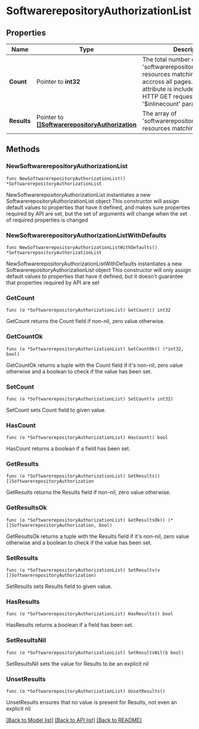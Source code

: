 # SoftwarerepositoryAuthorizationList

## Properties

Name | Type | Description | Notes
------------ | ------------- | ------------- | -------------
**Count** | Pointer to **int32** | The total number of &#39;softwarerepository.Authorization&#39; resources matching the request, accross all pages. The &#39;Count&#39; attribute is included when the HTTP GET request includes the &#39;$inlinecount&#39; parameter. | [optional] 
**Results** | Pointer to [**[]SoftwarerepositoryAuthorization**](SoftwarerepositoryAuthorization.md) | The array of &#39;softwarerepository.Authorization&#39; resources matching the request. | [optional] 

## Methods

### NewSoftwarerepositoryAuthorizationList

`func NewSoftwarerepositoryAuthorizationList() *SoftwarerepositoryAuthorizationList`

NewSoftwarerepositoryAuthorizationList instantiates a new SoftwarerepositoryAuthorizationList object
This constructor will assign default values to properties that have it defined,
and makes sure properties required by API are set, but the set of arguments
will change when the set of required properties is changed

### NewSoftwarerepositoryAuthorizationListWithDefaults

`func NewSoftwarerepositoryAuthorizationListWithDefaults() *SoftwarerepositoryAuthorizationList`

NewSoftwarerepositoryAuthorizationListWithDefaults instantiates a new SoftwarerepositoryAuthorizationList object
This constructor will only assign default values to properties that have it defined,
but it doesn't guarantee that properties required by API are set

### GetCount

`func (o *SoftwarerepositoryAuthorizationList) GetCount() int32`

GetCount returns the Count field if non-nil, zero value otherwise.

### GetCountOk

`func (o *SoftwarerepositoryAuthorizationList) GetCountOk() (*int32, bool)`

GetCountOk returns a tuple with the Count field if it's non-nil, zero value otherwise
and a boolean to check if the value has been set.

### SetCount

`func (o *SoftwarerepositoryAuthorizationList) SetCount(v int32)`

SetCount sets Count field to given value.

### HasCount

`func (o *SoftwarerepositoryAuthorizationList) HasCount() bool`

HasCount returns a boolean if a field has been set.

### GetResults

`func (o *SoftwarerepositoryAuthorizationList) GetResults() []SoftwarerepositoryAuthorization`

GetResults returns the Results field if non-nil, zero value otherwise.

### GetResultsOk

`func (o *SoftwarerepositoryAuthorizationList) GetResultsOk() (*[]SoftwarerepositoryAuthorization, bool)`

GetResultsOk returns a tuple with the Results field if it's non-nil, zero value otherwise
and a boolean to check if the value has been set.

### SetResults

`func (o *SoftwarerepositoryAuthorizationList) SetResults(v []SoftwarerepositoryAuthorization)`

SetResults sets Results field to given value.

### HasResults

`func (o *SoftwarerepositoryAuthorizationList) HasResults() bool`

HasResults returns a boolean if a field has been set.

### SetResultsNil

`func (o *SoftwarerepositoryAuthorizationList) SetResultsNil(b bool)`

 SetResultsNil sets the value for Results to be an explicit nil

### UnsetResults
`func (o *SoftwarerepositoryAuthorizationList) UnsetResults()`

UnsetResults ensures that no value is present for Results, not even an explicit nil

[[Back to Model list]](../README.md#documentation-for-models) [[Back to API list]](../README.md#documentation-for-api-endpoints) [[Back to README]](../README.md)


